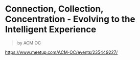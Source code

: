 # Connection, Collection, Concentration - Evolving to the Intelligent Experience

> by ACM OC

https://www.meetup.com/ACM-OC/events/235449227/


